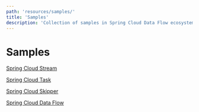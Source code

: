 ```yaml
---
path: 'resources/samples/'
title: 'Samples'
description: 'Collection of samples in Spring Cloud Data Flow ecosystem'
---
```


# Samples

[Spring Cloud Stream](https://github.com/spring-cloud/spring-cloud-stream-samples)

[Spring Cloud Task](https://github.com/spring-cloud/spring-cloud-task/tree/master/spring-cloud-task-samples)

[Spring Cloud Skipper](https://docs.spring.io/spring-cloud-skipper/docs/%skipper-version-latest%/reference/htmlsingle/#three-minute-tour)

[Spring Cloud Data Flow](https://docs.spring.io/spring-cloud-dataflow-samples/docs/current/reference/htmlsingle/)
